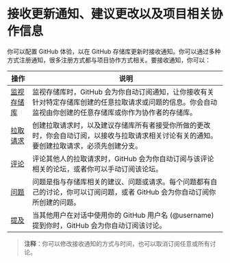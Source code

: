 ﻿# 接收更新通知、建议更改以及项目相关协作信息

你可以配置 GitHub 体验，以在 GitHub 存储库更新时接收通知。你可以通过多种方式注册通知，很多注册方式都与项目协作方式相关。要接收通知，你可以：

| 操作 | 说明 |
| --- | --- |
| [监视存储库](watching/) | 监视存储库时，GitHub 会为你自动订阅通知，让你接收有关针对特定存储库创建的任意拉取请求或问题的信息。你会自动监视由你创建的任意存储库或你作为协作者的存储库。 |
| [拉取请求](pullrequest/) | 创建拉取请求时，以及建议存储库所有者接受你所做的更改时，你会自动订阅，以接收与拉取请求相关讨论有关的通知。要创建拉取请求，必须先创建分支。 |
| [评论](comment/) | 评论其他人的拉取请求时，GitHub 会为你自动订阅与该评论相关的论坛，或者你可以手动订阅该论坛。 |
| [问题](issue/) | 问题是指与存储库相关的建议、问题或请求。每个问题都有自己的讨论，你可以订阅问题，或者 GitHub 会为你自动订阅你所创建的问题。 |
| [提及](mention/) | 当其他用户在对话中使用你的 GitHub 用户名 (@username) 提到你时，GitHub 会为你自动订阅该讨论。 |

> **注释**：你可以修改接收通知的方式与时间，也可以取消订阅任意或所有讨论。